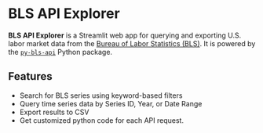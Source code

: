 # BLS API Explorer

**BLS API Explorer** is a Streamlit web app for querying and exporting U.S. labor market data from the [Bureau of Labor Statistics (BLS)](https://www.bls.gov/). It is powered by the [`py-bls-api`](https://github.com/your-username/py-bls-api) Python package.

## Features

- Search for BLS series using keyword-based filters
- Query time series data by Series ID, Year, or Date Range
- Export results to CSV
- Get customized python code for each API request.
